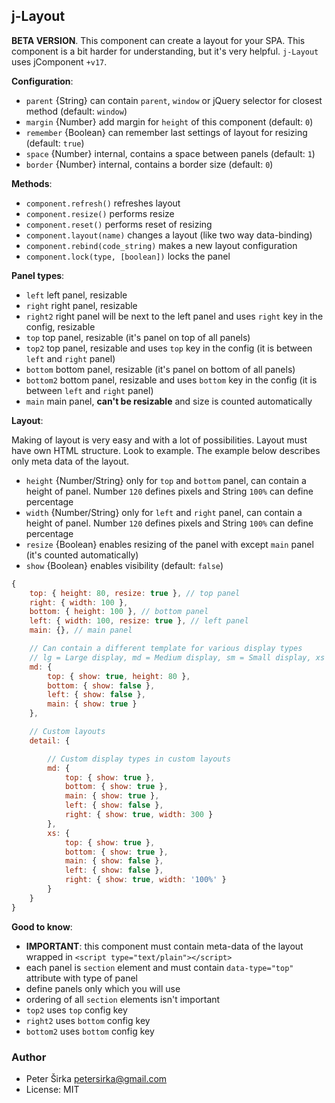 ## j-Layout

__BETA VERSION__. This component can create a layout for your SPA. This component is a bit harder for understanding, but it's very helpful. `j-Layout` uses jComponent `+v17`.

__Configuration__:

- `parent` {String} can contain `parent`, `window` or jQuery selector for closest method (default: `window`)
- `margin` {Number} add margin for `height` of this component (default: `0`)
- `remember` {Boolean} can remember last settings of layout for resizing (default: `true`)
- `space` {Number} internal, contains a space between panels (default: `1`)
- `border` {Number} internal, contains a border size (default: `0`)

__Methods__:

- `component.refresh()` refreshes layout
- `component.resize()` performs resize
- `component.reset()` performs reset of resizing
- `component.layout(name)` changes a layout (like two way data-binding)
- `component.rebind(code_string)` makes a new layout configuration
- `component.lock(type, [boolean])` locks the panel

__Panel types__:

- `left` left panel, resizable
- `right` right panel, resizable
- `right2` right panel will be next to the left panel and uses `right` key in the config, resizable
- `top` top panel, resizable (it's panel on top of all panels)
- `top2` top panel, resizable and uses `top` key in the config (it is between `left` and `right` panel)
- `bottom` bottom panel, resizable (it's panel on bottom of all panels)
- `bottom2` bottom panel, resizable and uses `bottom` key in the config (it is between `left` and `right` panel)
- `main` main panel, __can't be resizable__ and size is counted automatically

__Layout__:

Making of layout is very easy and with a lot of possibilities. Layout must have own HTML structure. Look to example. The example below describes only meta data of the layout.

- `height` {Number/String} only for `top` and `bottom` panel, can contain a height of panel. Number `120` defines pixels and String `100%` can define percentage
- `width` {Number/String} only for `left` and `right` panel, can contain a height of panel. Number `120` defines pixels and String `100%` can define percentage
- `resize` {Boolean} enables resizing of the panel with except `main` panel (it's counted automatically)
- `show` {Boolean} enables visibility (default: `false`)

```javascript
{
	top: { height: 80, resize: true }, // top panel
	right: { width: 100 },
	bottom: { height: 100 }, // bottom panel
	left: { width: 100, resize: true }, // left panel
	main: {}, // main panel

	// Can contain a different template for various display types
	// lg = Large display, md = Medium display, sm = Small display, xs = Extra small display
	md: {
		top: { show: true, height: 80 },
		bottom: { show: false },
		left: { show: false },
		main: { show: true }
	},

	// Custom layouts
	detail: {

		// Custom display types in custom layouts
		md: {
			top: { show: true },
			bottom: { show: true },
			main: { show: true },
			left: { show: false },
			right: { show: true, width: 300 }
		},
		xs: {
			top: { show: true },
			bottom: { show: true },
			main: { show: false },
			left: { show: false },
			right: { show: true, width: '100%' }
		}
	}
}
```

__Good to know__:

- __IMPORTANT__: this component must contain meta-data of the layout wrapped in `<script type="text/plain"></script>`
- each panel is `section` element and must contain `data-type="top"` attribute with type of panel
- define panels only which you will use
- ordering of all `section` elements isn't important
- `top2` uses `top` config key
- `right2` uses `bottom` config key
- `bottom2` uses `bottom` config key

### Author

- Peter Širka <petersirka@gmail.com>
- License: MIT